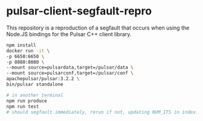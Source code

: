# pulsar-client-segfault-repro

This repository is a reproduction of a segfault that occurs when using the
Node.JS bindings for the Pulsar C++ client library.

```bash
npm install
docker run -it \
-p 6650:6650 \
-p 8080:8080 \
--mount source=pulsardata,target=/pulsar/data \
--mount source=pulsarconf,target=/pulsar/conf \
apachepulsar/pulsar:3.2.2 \
bin/pulsar standalone

# in another terminal
npm run produce
npm run test
# should segfault immediately, rerun if not, updating NUM_ITS in index.js if necessary
```
